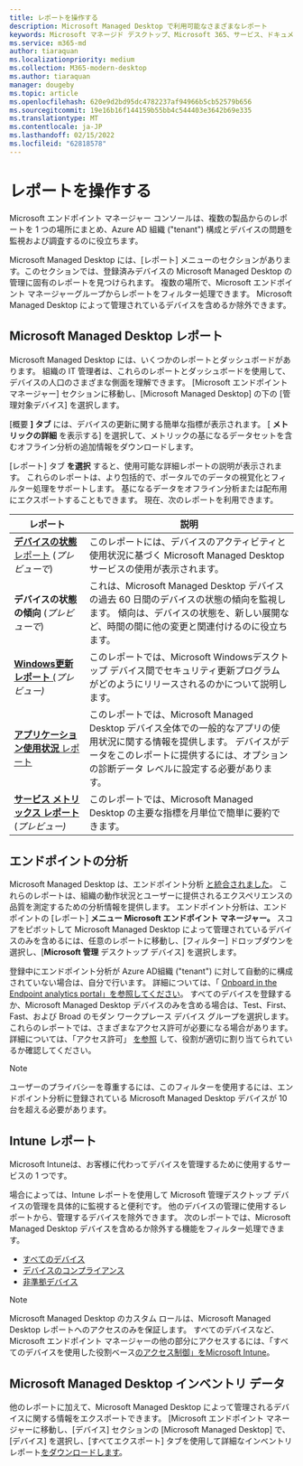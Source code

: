 ```yaml
---
title: レポートを操作する
description: Microsoft Managed Desktop で利用可能なさまざまなレポート
keywords: Microsoft マネージド デスクトップ、Microsoft 365、サービス、ドキュメント
ms.service: m365-md
author: tiaraquan
ms.localizationpriority: medium
ms.collection: M365-modern-desktop
ms.author: tiaraquan
manager: dougeby
ms.topic: article
ms.openlocfilehash: 620e9d2bd95dc4782237af94966b5cb52579b656
ms.sourcegitcommit: 19e16b16f144159b55bb4c544403e3642b69e335
ms.translationtype: MT
ms.contentlocale: ja-JP
ms.lasthandoff: 02/15/2022
ms.locfileid: "62818578"
---
```

# <a name="work-with-reports"></a>レポートを操作する

Microsoft エンドポイント マネージャー コンソールは、複数の製品からのレポートを 1 つの場所にまとめ、Azure AD 組織 ("tenant") 構成とデバイスの問題を監視および調査するのに役立ちます。

Microsoft Managed Desktop には、[レポート] メニューのセクションがあります。このセクションでは、登録済みデバイスの Microsoft Managed Desktop の管理に固有のレポートを見つけられます。 複数の場所で、Microsoft エンドポイント マネージャーグループからレポートをフィルター処理できます。 Microsoft Managed Desktop によって管理されているデバイスを含めるか除外できます。

## <a name="microsoft-managed-desktop-reports"></a>Microsoft Managed Desktop レポート

Microsoft Managed Desktop には、いくつかのレポートとダッシュボードがあります。 組織の IT 管理者は、これらのレポートとダッシュボードを使用して、デバイスの人口のさまざまな側面を理解できます。 [Microsoft エンドポイント マネージャー] セクションに移動し、[Microsoft Managed Desktop] の下の [管理対象デバイス] を選択します。

[概要 **] タブ** には、デバイスの更新に関する簡単な指標が表示されます。 [ **メトリックの詳細** を表示する] を選択して、メトリックの基になるデータセットを含むオフライン分析の追加情報をダウンロードします。

[レポート] タブ **を選択** すると、使用可能な詳細レポートの説明が表示されます。 これらのレポートは、より包括的で、ポータルでのデータの視覚化とフィルター処理をサポートします。 基になるデータをオフライン分析または配布用にエクスポートすることもできます。 現在、次のレポートを利用できます。

| レポート | 説明 |
| ------ | ------ |
| [**デバイスの状態** レポート](device-status-report.md) (*プレビューで*) | このレポートには、デバイスのアクティビティと使用状況に基づく Microsoft Managed Desktop サービスの使用が表示されます。 |
| **デバイスの状態の傾向** (*プレビューで*) | これは、Microsoft Managed Desktop デバイスの過去 60 日間のデバイスの状態の傾向を監視します。 傾向は、デバイスの状態を、新しい展開など、時間の間に他の変更と関連付けるのに役立ちます。 |
| [**Windows更新レポート** (](security-updates-report.md)*プレビュー)* | このレポートでは、Microsoft Windowsデスクトップ デバイス間でセキュリティ更新プログラムがどのようにリリースされるのかについて説明します。 |
| [**アプリケーション使用状況** レポート](app-usage-report.md) | このレポートでは、Microsoft Managed Desktop デバイス全体での一般的なアプリの使用状況に関する情報を提供します。 デバイスがデータをこのレポートに提供するには、オプションの診断データ レベルに設定する必要があります。 |
| [**サービス メトリックス レポート**](service-metrics-report.md) (*プレビュー)* | このレポートでは、Microsoft Managed Desktop の主要な指標を月単位で簡単に要約できます。 |

## <a name="endpoint-analytics"></a>エンドポイントの分析

Microsoft Managed Desktop は、エンドポイント分析 [と統合されました](/mem/analytics/overview)。 これらのレポートは、組織の動作状況とユーザーに提供されるエクスペリエンスの品質を測定するための分析情報を提供します。 エンドポイント分析は、エンドポイントの [レポート] **メニュー Microsoft エンドポイント マネージャー。** [](https://endpoint.microsoft.com/) スコアをピボットして Microsoft Managed Desktop によって管理されているデバイスのみを含めるには、任意のレポートに移動し、[フィルター] ドロップダウンを選択し、[**Microsoft 管理** デスクトップ デバイス] を選択します。

登録中にエンドポイント分析が Azure AD組織 ("tenant") に対して自動的に構成されていない場合は、自分で行います。 詳細については、「 [Onboard in the Endpoint analytics portal」を参照してください](/mem/analytics/enroll-intune#bkmk_onboard)。 すべてのデバイスを登録するか、Microsoft Managed Desktop デバイスのみを含める場合は、Test、First、Fast、および Broad  のモダン ワークプレース デバイス グループを選択します。 これらのレポートでは、さまざまなアクセス許可が必要になる場合があります。 詳細については、「アクセス許可」 [を参照](/mem/analytics/overview#permissions) して、役割が適切に割り当てられているか確認してください。

> [!NOTE]
> ユーザーのプライバシーを尊重するには、このフィルターを使用するには、エンドポイント分析に登録されている Microsoft Managed Desktop デバイスが 10 台を超える必要があります。

## <a name="intune-reports"></a>Intune レポート

Microsoft Intuneは、お客様に代わってデバイスを管理するために使用するサービスの 1 つです。

場合によっては、Intune レポートを使用して Microsoft 管理デスクトップ デバイスの管理を具体的に監視すると便利です。 他のデバイスの管理に使用するレポートから、管理するデバイスを除外できます。 次のレポートでは、Microsoft Managed Desktop デバイスを含めるか除外する機能をフィルター処理できます。

- [すべてのデバイス](/mem/intune/remote-actions/device-management#get-to-your-devices)
- [デバイスのコンプライアンス](/mem/intune/fundamentals/reports#device-compliance-report-organizational)
- [非準拠デバイス](/mem/intune/fundamentals/reports#noncompliant-devices-report-operational)

> [!NOTE]
> Microsoft Managed Desktop のカスタム ロールは、Microsoft Managed Desktop レポートへのアクセスのみを保証します。 すべてのデバイスなど、Microsoft エンドポイント マネージャーの他の部分にアクセスするには、「すべてのデバイスを使用した役割ベース[のアクセス制御」をMicrosoft Intune](/mem/intune/fundamentals/role-based-access-control)。

## <a name="microsoft-managed-desktop-inventory-data"></a>Microsoft Managed Desktop インベントリ データ

他のレポートに加えて、Microsoft Managed Desktop によって管理されるデバイスに関する情報をエクスポートできます。 [Microsoft エンドポイント マネージャーに移動し、[デバイス] セクションの [Microsoft Managed Desktop] で、[デバイス]  を選択し、[すべてエクスポート] タブを使用して詳細なインベントリ レポート[をダウンロードします](device-inventory-report.md)。
